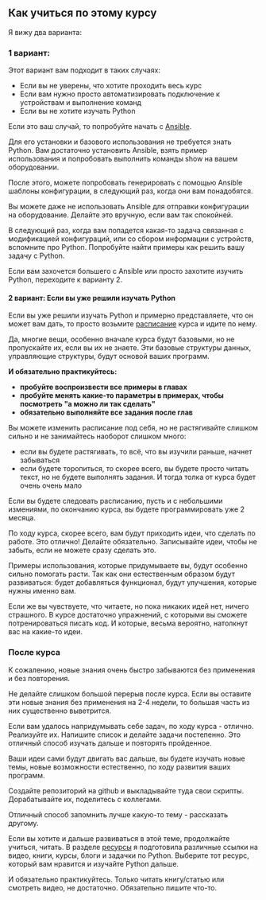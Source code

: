 ## Как учиться по этому курсу

Я вижу два варианта:

### 1 вариант:
Этот вариант вам подходит в таких случаях:
* Если вы не уверены, что хотите проходить весь курс
* Если вам нужно просто автоматизировать подключение к устройствам и выполнение команд
* Если вы не хотите изучать Python

Если это ваш случай, то попробуйте начать с [Ansible](book/15_ansible/).

Для его установки и базового использования не требуется знать Python.
Вам достаточно установить Ansible, взять пример использования и попробовать выполнить команды show на вашем оборудовании.

После этого, можете попробовать генерировать с помощью Ansible шаблоны конфигурации, в следующий раз, когда они вам понадобятся.

Вы можете даже не использовать Ansible для отправки конфигурации на оборудование. Делайте это вручную, если вам так спокойней.

В следующий раз, когда вам попадется какая-то задача связанная с модификацией конфигураций, или со сбором информации с устройств, вспомните про Python.
Попробуйте найти примеры как решить вашу задачу с Python.

Если вам захочется большего с Ansible или просто захотите изучить Python, переходите к варианту 2.

#### 2 вариант: Если вы уже решили изучать Python
Если вы уже решили изучать Python и примерно представляете, что он может вам дать, то просто возьмите [расписание](schedule.md)
 курса и идите по нему.

Да, многие вещи, особенно вначале курса будут базовыми, но не пропускайте их, если вы их не знаете.
Эти базовые структуры данных, управляющие структуры, будут основой ваших программ.

__И обязательно практикуйтесь:__
* __пробуйте воспроизвести все примеры в главах__
* __пробуйте менять какие-то параметры в примерах, чтобы посмотреть "а можно ли так сделать"__
* __обязательно выполняйте все задания после глав__

Вы можете изменить расписание под себя, но не растягивайте слишком сильно и не занимайтесь наоборот слишком много:
* если вы будете растягивать, то всё, что вы изучили раньше, начнет забываться
* если будете торопиться, то скорее всего, вы будете просто читать текст, но не будете выполнять задания. И тогда толка от курса будет очень очень мало

Если вы будете следовать расписанию, пусть и с небольшими измениями, по окончанию курса, вы будете программировать уже 2 месяца.

По ходу курса, скорее всего, вам будут приходить идеи, что сделать по работе. Это отлично! Делайте обязательно. 
Записывайте идеи, чтобы не забыть, если не можете сразу сделать это.

Примеры использования, которые придумываете вы, будут особенно сильно помогать расти.
Так как они естественным образом будут развиваться: будет добавляться функционал, будут улучшения, которые нужны именно вам.

Если же вы чувствуете, что читаете, но пока никаких идей нет, ничего страшного. В курсе достаточно упражнений, с которыми вы сможете потренироваться писать код. 
И которые, весьма вероятно, натолкнут вас на какие-то идеи.

### После курса

К сожалению, новые знания очень быстро забываются без применения и без повторения.

Не делайте слишком большой перерыв после курса. Если вы оставите эти новые знания без применения на 2-4 недели, то большая часть из них существенно выветрится.

Если вам удалось напридумывать себе задач, по ходу курса - отлично. Реализуйте их.
Напишите список и делайте задачи постепенно. Это отличный способ изучать дальше и повторять пройденное.

Ваши идеи сами будут двигать вас дальше, вы будете изучать новые темы, новые возможности естественно, по ходу развития ваших программ.

Создайте репозиторий на github и выкладывайте туда свои скрипты. Дорабатывайте их, поделитесь с коллегами.

Отличный способ запомнить лучше какую-то тему - рассказать другому.

Если вы хотите и дальше развиваться в этой теме, продолжайте учиться, читать.
В разделе [ресурсы](resources) я подготовила различные ссылки на видео, книги, курсы, блоги и задачки по Python. Выберите тот ресурс, который вам нравится и изучайте Python дальше.

И обязательно практикуйтесь. Только читать книгу/статью или смотреть видео, не достаточно. Обязательно пишите что-то.
